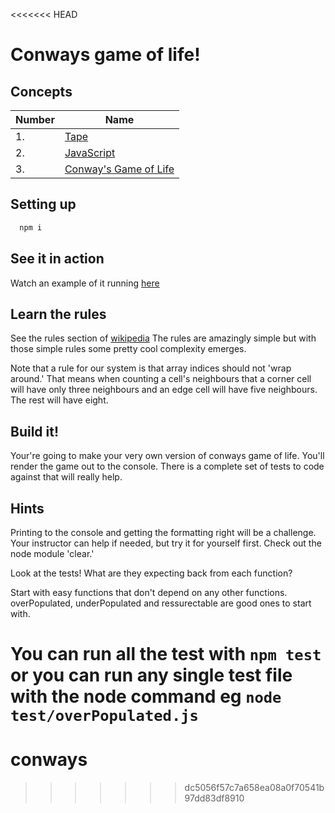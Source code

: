 <<<<<<< HEAD
# Conways game of life!

## Concepts

Number | Name
-------|-------------------
1.     | [Tape](https://github.com/substack/tape)
2.     | [JavaScript](https://developer.mozilla.org/en-US/docs/Web/JavaScript/Guide)
3.     | [Conway's Game of Life](https://en.wikipedia.org/wiki/Conway%27s_Game_of_Life)

## Setting up
```bash
  npm i
```
## See it in action
Watch an example of it running [here](http://pmav.eu/stuff/javascript-game-of-life-v3.1.1/)

## Learn the rules
See the rules section of [wikipedia](https://en.wikipedia.org/wiki/Conway%27s_Game_of_Life)
The rules are amazingly simple but with those simple rules some pretty cool complexity emerges.

Note that a rule for our system is that array indices should not 'wrap around.' That means when counting a cell's neighbours that a corner cell will have only three neighbours and an edge cell will have five neighbours. The rest will have eight.

## Build it!

Your're going to make your very own version of conways game of life. You'll render the game out to the console. There is a complete set of tests to code against that will really help.

## Hints

Printing to the console and getting the formatting right will be a challenge. Your instructor can help if needed, but try it for yourself first. Check out the node module 'clear.'

Look at the tests! What are they expecting back from each function?

Start with easy functions that don't depend on any other functions. overPopulated, underPopulated and ressurectable are good ones to start with.

You can run all the test with ```npm test``` or you can run any single test file with the node command eg ```node test/overPopulated.js```
=======
# conways
>>>>>>> dc5056f57c7a658ea08a0f70541b97dd83df8910
